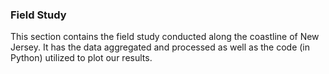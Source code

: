 ### Field Study
This section contains the field study conducted along the coastline of New Jersey. It has the data aggregated and processed as well as the code (in Python) utilized to plot our results.
